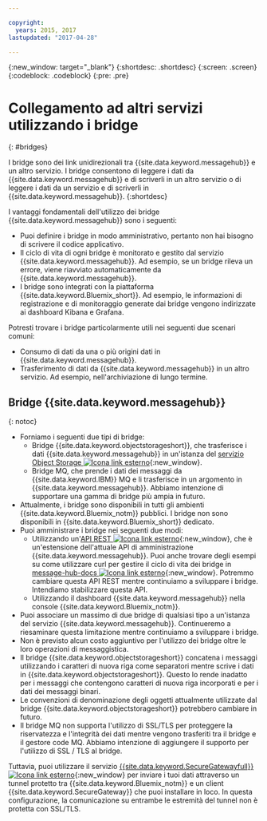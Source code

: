 ```yaml
---

copyright:
  years: 2015, 2017
lastupdated: "2017-04-28"

---
```


{:new_window: target="_blank"}
{:shortdesc: .shortdesc}
{:screen: .screen}
{:codeblock: .codeblock}
{:pre: .pre}

# Collegamento ad altri servizi utilizzando i bridge
{: #bridges}

I bridge sono dei link unidirezionali tra {{site.data.keyword.messagehub}} e un altro servizio. I bridge consentono
di leggere i dati da {{site.data.keyword.messagehub}} e di scriverli in
un altro servizio o di leggere i dati da un servizio e di scriverli in {{site.data.keyword.messagehub}}.
{:shortdesc}

I vantaggi fondamentali dell'utilizzo dei bridge {{site.data.keyword.messagehub}} sono i seguenti:  

* Puoi definire i bridge in modo amministrativo, pertanto non hai bisogno di scrivere il codice applicativo.
* Il ciclo di vita di ogni bridge è monitorato e gestito dal servizio {{site.data.keyword.messagehub}}. Ad esempio, se un bridge rileva un errore, viene riavviato automaticamente da {{site.data.keyword.messagehub}}.
* I bridge sono integrati con la piattaforma {{site.data.keyword.Bluemix_short}}. Ad esempio, le informazioni di registrazione e di monitoraggio generate dai bridge vengono indirizzate ai dashboard Kibana e Grafana.

Potresti trovare i bridge particolarmente utili nei seguenti due scenari comuni:

* Consumo di dati da una o più origini dati in {{site.data.keyword.messagehub}}.
* Trasferimento di dati da {{site.data.keyword.messagehub}} in un altro servizio. Ad esempio, nell'archiviazione di lungo termine.

## Bridge {{site.data.keyword.messagehub}}
{: notoc}

* Forniamo i seguenti due tipi di bridge: 
  - Bridge {{site.data.keyword.objectstorageshort}}, che trasferisce i dati {{site.data.keyword.messagehub}} in un'istanza del [servizio Object Storage ![Icona link esterno](../../icons/launch-glyph.svg "Icona link esterno")](/docs/services/ObjectStorage/index.html){:new_window}.
  - Bridge MQ, che prende i dati dei messaggi da {{site.data.keyword.IBM}} MQ e li trasferisce in un argomento in {{site.data.keyword.messagehub}}. Abbiamo intenzione di supportare una gamma di bridge più ampia in futuro.
* Attualmente, i bridge sono disponibili in tutti gli ambienti {{site.data.keyword.Bluemix_notm}} pubblici. I bridge non sono disponibili in {{site.data.keyword.Bluemix_short}} dedicato.
* Puoi amministrare i bridge nei seguenti due modi:
  - Utilizzando un'[API REST ![Icona link esterno](../../icons/launch-glyph.svg "Icona link esterno")](https://github.com/ibm-messaging/message-hub-docs){:new_window}, che è un'estensione dell'attuale API di amministrazione {{site.data.keyword.messagehub}}. Puoi anche trovare degli esempi su come utilizzare curl per gestire il ciclo di vita dei bridge in [message-hub-docs ![Icona link esterno](../../icons/launch-glyph.svg "Icona link esterno")](https://github.com/ibm-messaging/message-hub-docs){:new_window}. Potremmo cambiare questa API REST mentre continuiamo a sviluppare i bridge. Intendiamo stabilizzare questa API.
  - Utilizzando il dashboard {{site.data.keyword.messagehub}} nella console {{site.data.keyword.Bluemix_notm}}.
* Puoi associare un massimo di due bridge di qualsiasi tipo a un'istanza del servizio {{site.data.keyword.messagehub}}. Continueremo a riesaminare questa limitazione mentre continuiamo a sviluppare i bridge. 
* Non è previsto alcun costo aggiuntivo per l'utilizzo dei bridge oltre le loro operazioni di messaggistica.
* Il bridge {{site.data.keyword.objectstorageshort}} concatena i messaggi utilizzando i caratteri di nuova riga come separatori mentre scrive i dati in {{site.data.keyword.objectstorageshort}}. Questo lo rende inadatto per i messaggi che contengono caratteri di nuova riga incorporati e per i dati dei messaggi binari.
* Le convenzioni di denominazione degli oggetti attualmente utilizzate dal bridge {{site.data.keyword.objectstorageshort}} potrebbero cambiare in futuro.
* Il bridge MQ non supporta l'utilizzo di SSL/TLS per proteggere la riservatezza e l'integrità dei dati mentre vengono trasferiti tra il bridge e il gestore code MQ. Abbiamo intenzione di aggiungere il supporto per l'utilizzo di SSL / TLS al bridge. 

Tuttavia, puoi utilizzare il servizio [{{site.data.keyword.SecureGatewayfull}} ![Icona link esterno](../../icons/launch-glyph.svg "Icona link esterno")](/docs/services/SecureGateway/secure_gateway.html){:new_window} per inviare i tuoi dati
attraverso un tunnel protetto tra {{site.data.keyword.Bluemix_notm}}
e un client {{site.data.keyword.SecureGateway}} che puoi installare
in loco. In questa configurazione, la comunicazione su entrambe le estremità del tunnel non è
protetta con SSL/TLS.
